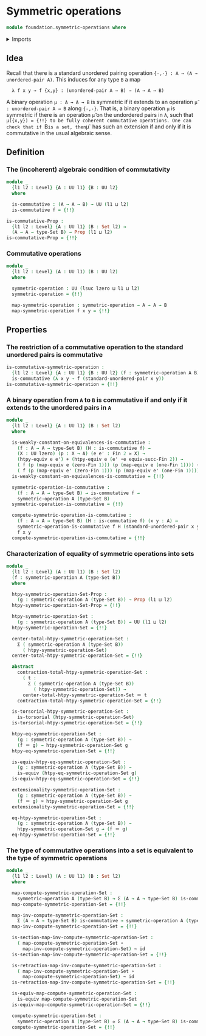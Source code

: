 # Symmetric operations

```agda
module foundation.symmetric-operations where
```

<details><summary>Imports</summary>

```agda
open import foundation.action-on-identifications-binary-functions
open import foundation.action-on-identifications-functions
open import foundation.dependent-pair-types
open import foundation.equivalence-extensionality
open import foundation.function-extensionality
open import foundation.function-types
open import foundation.functoriality-coproduct-types
open import foundation.fundamental-theorem-of-identity-types
open import foundation.homotopies
open import foundation.propositional-truncations
open import foundation.propositions
open import foundation.subtypes
open import foundation.universal-property-propositional-truncation-into-sets
open import foundation.universe-levels
open import foundation.unordered-pairs

open import foundation-core.coproduct-types
open import foundation-core.equivalences
open import foundation-core.identity-types
open import foundation-core.sets
open import foundation-core.torsorial-type-families

open import univalent-combinatorics.2-element-types
open import univalent-combinatorics.finite-types
open import univalent-combinatorics.standard-finite-types
```

</details>

## Idea

Recall that there is a standard unordered pairing operation
`{-,-} : A → (A → unordered-pair A)`. This induces for any type `B` a map

```text
  λ f x y → f {x,y} : (unordered-pair A → B) → (A → A → B)
```

A binary operation `μ : A → A → B` is symmetric if it extends to an operation
`μ̃ : unordered-pair A → B` along `{-,-}`. That is, a binary operation `μ` is
symmetric if there is an operation `μ̃` on the undordered pairs in `A`, such that
`μ̃({x,y}) = {!!}
to be fully coherent commutative operations. One can check that if `B` is a set,
then `μ` has such an extension if and only if it is commutative in the usual
algebraic sense.

## Definition

### The (incoherent) algebraic condition of commutativity

```agda
module _
  {l1 l2 : Level} {A : UU l1} {B : UU l2}
  where

  is-commutative : (A → A → B) → UU (l1 ⊔ l2)
  is-commutative f = {!!}

is-commutative-Prop :
  {l1 l2 : Level} {A : UU l1} (B : Set l2) →
  (A → A → type-Set B) → Prop (l1 ⊔ l2)
is-commutative-Prop = {!!}
```

### Commutative operations

```agda
module _
  {l1 l2 : Level} (A : UU l1) (B : UU l2)
  where

  symmetric-operation : UU (lsuc lzero ⊔ l1 ⊔ l2)
  symmetric-operation = {!!}

  map-symmetric-operation : symmetric-operation → A → A → B
  map-symmetric-operation f x y = {!!}
```

## Properties

### The restriction of a commutative operation to the standard unordered pairs is commutative

```agda
is-commutative-symmetric-operation :
  {l1 l2 : Level} {A : UU l1} {B : UU l2} (f : symmetric-operation A B) →
  is-commutative (λ x y → f (standard-unordered-pair x y))
is-commutative-symmetric-operation = {!!}
```

### A binary operation from `A` to `B` is commutative if and only if it extends to the unordered pairs in `A`

```agda
module _
  {l1 l2 : Level} {A : UU l1} (B : Set l2)
  where

  is-weakly-constant-on-equivalences-is-commutative :
    (f : A → A → type-Set B) (H : is-commutative f) →
    (X : UU lzero) (p : X → A) (e e' : Fin 2 ≃ X) →
    (htpy-equiv e e') + (htpy-equiv e (e' ∘e equiv-succ-Fin 2)) →
    ( f (p (map-equiv e (zero-Fin 1))) (p (map-equiv e (one-Fin 1)))) ＝
    ( f (p (map-equiv e' (zero-Fin 1))) (p (map-equiv e' (one-Fin 1))))
  is-weakly-constant-on-equivalences-is-commutative = {!!}

  symmetric-operation-is-commutative :
    (f : A → A → type-Set B) → is-commutative f →
    symmetric-operation A (type-Set B)
  symmetric-operation-is-commutative = {!!}

  compute-symmetric-operation-is-commutative :
    (f : A → A → type-Set B) (H : is-commutative f) (x y : A) →
    symmetric-operation-is-commutative f H (standard-unordered-pair x y) ＝
    f x y
  compute-symmetric-operation-is-commutative = {!!}
```

### Characterization of equality of symmetric operations into sets

```agda
module _
  {l1 l2 : Level} (A : UU l1) (B : Set l2)
  (f : symmetric-operation A (type-Set B))
  where

  htpy-symmetric-operation-Set-Prop :
    (g : symmetric-operation A (type-Set B)) → Prop (l1 ⊔ l2)
  htpy-symmetric-operation-Set-Prop = {!!}

  htpy-symmetric-operation-Set :
    (g : symmetric-operation A (type-Set B)) → UU (l1 ⊔ l2)
  htpy-symmetric-operation-Set = {!!}

  center-total-htpy-symmetric-operation-Set :
    Σ ( symmetric-operation A (type-Set B))
      ( htpy-symmetric-operation-Set)
  center-total-htpy-symmetric-operation-Set = {!!}

  abstract
    contraction-total-htpy-symmetric-operation-Set :
      ( t :
        Σ ( symmetric-operation A (type-Set B))
          ( htpy-symmetric-operation-Set)) →
      center-total-htpy-symmetric-operation-Set ＝ t
    contraction-total-htpy-symmetric-operation-Set = {!!}

  is-torsorial-htpy-symmetric-operation-Set :
    is-torsorial (htpy-symmetric-operation-Set)
  is-torsorial-htpy-symmetric-operation-Set = {!!}

  htpy-eq-symmetric-operation-Set :
    (g : symmetric-operation A (type-Set B)) →
    (f ＝ g) → htpy-symmetric-operation-Set g
  htpy-eq-symmetric-operation-Set = {!!}

  is-equiv-htpy-eq-symmetric-operation-Set :
    (g : symmetric-operation A (type-Set B)) →
    is-equiv (htpy-eq-symmetric-operation-Set g)
  is-equiv-htpy-eq-symmetric-operation-Set = {!!}

  extensionality-symmetric-operation-Set :
    (g : symmetric-operation A (type-Set B)) →
    (f ＝ g) ≃ htpy-symmetric-operation-Set g
  extensionality-symmetric-operation-Set = {!!}

  eq-htpy-symmetric-operation-Set :
    (g : symmetric-operation A (type-Set B)) →
    htpy-symmetric-operation-Set g → (f ＝ g)
  eq-htpy-symmetric-operation-Set = {!!}
```

### The type of commutative operations into a set is equivalent to the type of symmetric operations

```agda
module _
  {l1 l2 : Level} (A : UU l1) (B : Set l2)
  where

  map-compute-symmetric-operation-Set :
    symmetric-operation A (type-Set B) → Σ (A → A → type-Set B) is-commutative
  map-compute-symmetric-operation-Set = {!!}

  map-inv-compute-symmetric-operation-Set :
    Σ (A → A → type-Set B) is-commutative → symmetric-operation A (type-Set B)
  map-inv-compute-symmetric-operation-Set = {!!}

  is-section-map-inv-compute-symmetric-operation-Set :
    ( map-compute-symmetric-operation-Set ∘
      map-inv-compute-symmetric-operation-Set) ~ id
  is-section-map-inv-compute-symmetric-operation-Set = {!!}

  is-retraction-map-inv-compute-symmetric-operation-Set :
    ( map-inv-compute-symmetric-operation-Set ∘
      map-compute-symmetric-operation-Set) ~ id
  is-retraction-map-inv-compute-symmetric-operation-Set = {!!}

  is-equiv-map-compute-symmetric-operation-Set :
    is-equiv map-compute-symmetric-operation-Set
  is-equiv-map-compute-symmetric-operation-Set = {!!}

  compute-symmetric-operation-Set :
    symmetric-operation A (type-Set B) ≃ Σ (A → A → type-Set B) is-commutative
  compute-symmetric-operation-Set = {!!}
```
